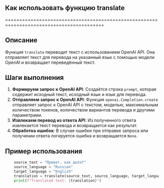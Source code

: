 ## Как использовать функцию translate
=========================================================================================

Описание
-------------------------
Функция `translate` переводит текст с использованием OpenAI API. Она отправляет текст для перевода на указанный язык с помощью модели OpenAI и возвращает переведённый текст.

Шаги выполнения
-------------------------
1. **Формируем запрос к OpenAI API**: Создаётся строка `prompt`, которая содержит исходный текст, исходный язык и язык для перевода.
2. **Отправляем запрос к OpenAI API**: Функция `openai.Completion.create` отправляет запрос к OpenAI API с текстом, моделью, максимальным количеством токенов, количеством вариантов перевода и другими параметрами.
3. **Извлекаем перевод из ответа API**: Из полученного ответа извлекается текст перевода и возвращается как результат.
4. **Обработка ошибок**: В случае ошибки при отправке запроса или получении ответа логируется ошибка и возвращается `None`.

Пример использования
-------------------------

```python
    source_text = "Привет, как дела?"
    source_language = "Russian"
    target_language = "English"
    translation = translate(source_text, source_language, target_language)
    print(f"Translated text: {translation}")
```